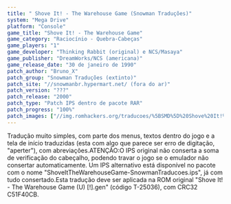 ```yaml
---
title: " Shove It! - The Warehouse Game (Snowman Traduções)"
system: "Mega Drive"
platform: "Console"
game_title: "Shove It! - The Warehouse Game"
game_category: "Raciocínio - Quebra-Cabeças"
game_players: "1"
game_developer: "Thinking Rabbit (original) e NCS/Masaya"
game_publisher: "DreamWorks/NCS (americana)"
game_release_date: "30 de janeiro de 1990"
patch_author: "Bruno_X"
patch_group: "Snowman Traduções (extinto)"
patch_site: "//snowmanbr.hypermart.net/ (fora do ar)"
patch_version: "???"
patch_release: "2000"
patch_type: "Patch IPS dentro de pacote RAR"
patch_progress: "100%"
patch_images: ["//img.romhackers.org/traducoes/%5BSMD%5D%20Shove%20It!%20-%20The%20Warehouse%20Game%20-%20Snowman%20Traducoes%20-%201.png","//img.romhackers.org/traducoes/%5BSMD%5D%20Shove%20It!%20-%20The%20Warehouse%20Game%20-%20Snowman%20Traducoes%20-%202.png","//img.romhackers.org/traducoes/%5BSMD%5D%20Shove%20It!%20-%20The%20Warehouse%20Game%20-%20Snowman%20Traducoes%20-%203.png"]
---
```

Tradução muito simples, com parte dos menus, textos dentro do jogo e a tela de início traduzidas (esta com algo que parece ser erro de digitação, "aperter"), com abreviações.ATENÇÃO:O IPS original não conserta a soma de verificação do cabeçalho, podendo travar o jogo se o emulador não consertar automaticamente. Um IPS alternativo está disponível no pacote com o nome "ShoveItTheWarehouseGame-SnowmanTraducoes.ips", já com tudo consertado.Esta tradução deve ser aplicada na ROM original "Shove It! - The Warehouse Game (U) [!].gen" (código T-25036), com CRC32 C51F40CB.